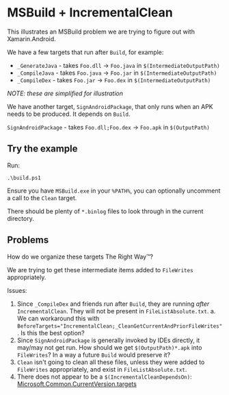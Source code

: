 # MSBuild + IncrementalClean

This illustrates an MSBuild problem we are trying to figure out with
Xamarin.Android.

We have a few targets that run after `Build`, for example:

* `_GenerateJava` - takes `Foo.dll` -> `Foo.java` in `$(IntermediateOutputPath)`
* `_CompileJava` - takes `Foo.java` -> `Foo.jar` in `$(IntermediateOutputPath)`
* `_CompileDex` - takes `Foo.jar` -> `Foo.dex` in `$(IntermediateOutputPath)`

_NOTE: these are simplified for illustration_

We have another target, `SignAndroidPackage`, that only runs when an
APK needs to be produced. It depends on `Build`.

`SignAndroidPackage` - takes `Foo.dll;Foo.dex` -> `Foo.apk`  in
`$(OutputPath)`

## Try the example

Run:

    .\build.ps1

Ensure you have `MSBuild.exe` in your `%PATH%`, you can optionally uncomment a call to the `Clean` target.

There should be plenty of `*.binlog` files to look through in the current directory.

## Problems

How do we organize these targets The Right Way™?

We are trying to get these intermediate items added to `FileWrites`
appropriately.

Issues:

1. Since `_CompileDex` and friends run after `Build`, they are running
    *after* `IncrementalClean`. They will not be present in
    `FileListAbsolute.txt`. a. We can workaround this with
    `BeforeTargets="IncrementalClean;_CleanGetCurrentAndPriorFileWrites"`.
    Is this the best option?
2. Since `SignAndroidPackage` is generally invoked by IDEs directly,
   it may/may not get run. How should we get `$(OutputPath)*.apk` into
   `FileWrites`? In a way a future `Build` would preserve it?
3. `Clean` isn't going to clean all these files, unless they were
   added to `FileWrites` appropriately, and exist in
   `FileListAbsolute.txt`.
4. There does not appear to be a `$(IncrementalCleanDependsOn)`:
   [Microsoft.Common.CurrentVersion.targets](https://github.com/Microsoft/msbuild/blob/aec1703e63f3e32ac12dd6946ba94a2b37bded63/src/Tasks/Microsoft.Common.CurrentVersion.targets#L4829-L4831)
